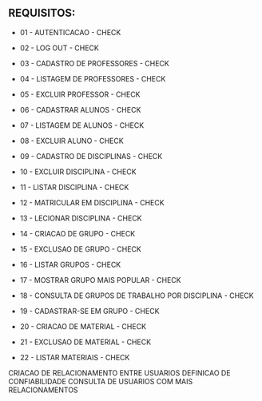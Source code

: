 ## REQUISITOS:

- 01 - AUTENTICACAO - CHECK
- 02 - LOG OUT - CHECK

- 03 - CADASTRO DE PROFESSORES - CHECK
- 04 - LISTAGEM DE PROFESSORES - CHECK
- 05 - EXCLUIR PROFESSOR - CHECK

- 06 - CADASTRAR ALUNOS - CHECK
- 07 - LISTAGEM DE ALUNOS - CHECK
- 08 - EXCLUIR ALUNO - CHECK

- 09 - CADASTRO DE DISCIPLINAS - CHECK
- 10 - EXCLUIR DISCIPLINA - CHECK
- 11 - LISTAR DISCIPLINA - CHECK
- 12 - MATRICULAR EM DISCIPLINA - CHECK
- 13 - LECIONAR DISCIPLINA - CHECK

- 14 - CRIACAO DE GRUPO - CHECK
- 15 - EXCLUSAO DE GRUPO - CHECK
- 16 - LISTAR GRUPOS - CHECK
- 17 - MOSTRAR GRUPO MAIS POPULAR - CHECK
- 18 - CONSULTA DE GRUPOS DE TRABALHO POR DISCIPLINA - CHECK
- 19 - CADASTRAR-SE EM GRUPO - CHECK

- 20 - CRIACAO DE MATERIAL - CHECK
- 21 - EXCLUSAO DE MATERIAL - CHECK
- 22 - LISTAR MATERIAIS - CHECK

CRIACAO DE RELACIONAMENTO ENTRE USUARIOS
DEFINICAO DE CONFIABILIDADE
CONSULTA DE USUARIOS COM MAIS RELACIONAMENTOS
